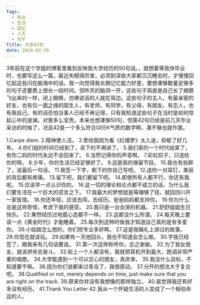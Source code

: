 ```yaml
---
Tags:
  - 毕业
  - 生活
  - 回忆
  - 人大
  - 句子
Title: 大学42句
date: 2014-03-29
---
```



3年前在这个学姐的博客里看到反映我大学经历的50句话。，就想着等我快毕业时，也要写这么一篇。最近失眠得厉害，必须到深夜大家都沉沉睡去时，才慢慢回忆起这些闪在脑海中的话。我一向觉得我长期记忆能力好差，要想凑够数量足够多的句子还要费上很长一段时间。但昨天的脑洞一开，这些句子简直是自己长了翅膀飞出来的一样，闭上眼睛，仿佛说话的人就在耳边。这些句子的主人，有最亲密的好友，也有仅一面之缘的陌生人，有老师，有同学，有父母，有朋友，有恋人，也有我自己。有的话恐怕当事人已经不再记得，只有我知道这些句子在当时是如何惊起心中的波澜，对我多么宝贵。本来也想凑够50句，但第42句已经是前几天毕业采访的时候了，况且42是一个多么符合GEEK气质的数字啊，凑不够也就作罢。
<!--more-->
1.Carpe diem.
2.精神使人活。
3.曾经我因为看《红楼梦》太入迷，抑郁了好几年。
4.你们组的时间已经到了，余下的不用讲了。
5.我们家的一个时代结束了，有你二妈的时代永远不会回来了。
6.当然记得你的声音啊。
7.彩虹扣子，只送给你的呀。
8.少年，你的生活已经足够好了。
9.这是我的保留节目。
10.我也有些醉了，说最后一句话。
11.我签一下字，剩下的你自己写吧。
12.送你一对耳钉，美丽的背后都有疼痛。
13.留下吧，我们都留下吧。
14.即使所有人都不行，你还有我呢。
15.应该早一点认识你的。
16.这一切的理论和论点都不成立的话，为什么我们要生活在一个巨大的谎言之下。
17.我最大的梦想就是等赚够了钱，就回四川开一家饭馆。
18.你还年轻，应该去闯，去经历。爸爸妈妈都支持你。
19.你为什么总是这样奇怪，考虑下我的感受。
20.我只是一台会哭的机器。
21.舒舒姐姐生日快乐。
22.果然经历过地震心态都不一样。
23.这都没什么所谓。
24.每天晚上要读一点《黄金时代》才能睡着。
25.每次到这种时候我才知道自己真的是有多爱你。
26.小姑娘怎么想的，你们院专业多好啊。
27.这是我婚礼上讲过的故事。
28.你现在就该玩。
29.如果有一天他回头，我也不知道会怎么做。
30.字我已经签了，跟我来有几句话要说。
31.第一次这样称呼你，总之谢谢。
32.为了我女朋友，就该拼命去奋斗。
33.街上一个人都没有，我就把耳机开到最大，跑调非常严重的唱歌。
34.大学能遇到一个可以交心的朋友，真庆幸。
35.我没什么目标，不知道要干嘛。
36.因为你们说都来过青岛了，我很感动。
37.分开的想法大于复合吧。
38.Qualified or not, merely depends on time, just make sure that you are right on the track.
39.原来你并没有我想像的那样独立。
40.我觉得我还有好多没有经历。
41.Thank You Letter
42.我从一个怀疑生活的人变成了一个相信命运的人。